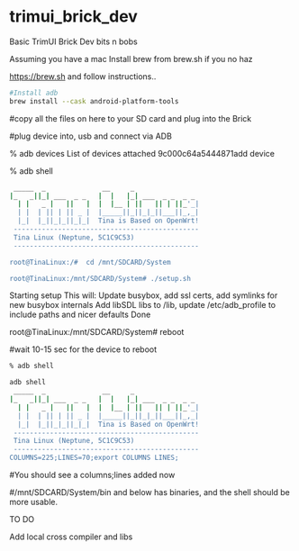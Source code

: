 # trimui_brick_dev
Basic TrimUI Brick Dev bits n bobs


Assuming you have a mac
Install brew from brew.sh if you no haz

https://brew.sh and follow instructions..

```bash
#Install adb
brew install --cask android-platform-tools
```

#copy all the files on here to your SD card and plug into the Brick


#plug device into, usb and connect via ADB

% adb devices
List of devices attached
9c000c64a5444871add	device

% adb shell
```bash
 _____  _              __     _
|_   _||_| ___  _ _   |  |   |_| ___  _ _  _ _
  | |   _ |   ||   |  |  |__ | ||   || | ||_'_|
  | |  | || | || _ |  |_____||_||_|_||___||_,_|
  |_|  |_||_|_||_|_|  Tina is Based on OpenWrt!
 ----------------------------------------------
 Tina Linux (Neptune, 5C1C9C53)
 ----------------------------------------------

root@TinaLinux:/#  cd /mnt/SDCARD/System

root@TinaLinux:/mnt/SDCARD/System# ./setup.sh 
```

Starting setup
This will:
Update busybox, add ssl certs, add symlinks for new busybox internals
Add libSDL libs to /lib, update /etc/adb_profile to include paths and nicer defaults
Done



root@TinaLinux:/mnt/SDCARD/System# reboot


#wait 10-15 sec for the device to reboot
```bash
% adb shell

adb shell
 _____  _              __     _
|_   _||_| ___  _ _   |  |   |_| ___  _ _  _ _
  | |   _ |   ||   |  |  |__ | ||   || | ||_'_|
  | |  | || | || _ |  |_____||_||_|_||___||_,_|
  |_|  |_||_|_||_|_|  Tina is Based on OpenWrt!
 ----------------------------------------------
 Tina Linux (Neptune, 5C1C9C53)
 ----------------------------------------------
COLUMNS=225;LINES=70;export COLUMNS LINES;

```
#You should see a columns;lines added now

#/mnt/SDCARD/System/bin and below has binaries, and the shell should be more usable.

TO DO

Add local cross compiler and libs


